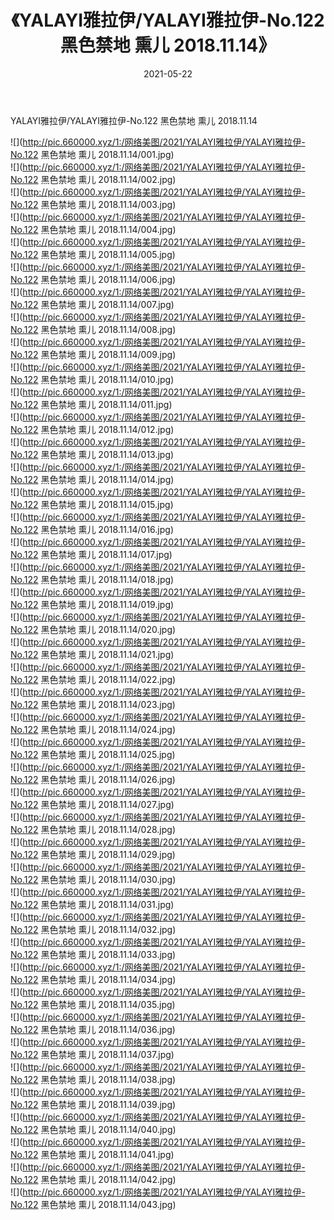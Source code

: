 ﻿---
layout: post
title:  《YALAYI雅拉伊/YALAYI雅拉伊-No.122 黑色禁地 熏儿 2018.11.14》
date:   2021-05-22
img: http://pic.660000.xyz/1:/网络美图/2021/YALAYI雅拉伊/YALAYI雅拉伊-No.122 黑色禁地 熏儿 2018.11.14/000.jpg
categories: [美女, 清纯, 唯美]
---

YALAYI雅拉伊/YALAYI雅拉伊-No.122 黑色禁地 熏儿 2018.11.14

 ![](http://pic.660000.xyz/1:/网络美图/2021/YALAYI雅拉伊/YALAYI雅拉伊-No.122 黑色禁地 熏儿 2018.11.14/001.jpg) <br>![](http://pic.660000.xyz/1:/网络美图/2021/YALAYI雅拉伊/YALAYI雅拉伊-No.122 黑色禁地 熏儿 2018.11.14/002.jpg) <br>![](http://pic.660000.xyz/1:/网络美图/2021/YALAYI雅拉伊/YALAYI雅拉伊-No.122 黑色禁地 熏儿 2018.11.14/003.jpg) <br>![](http://pic.660000.xyz/1:/网络美图/2021/YALAYI雅拉伊/YALAYI雅拉伊-No.122 黑色禁地 熏儿 2018.11.14/004.jpg) <br>![](http://pic.660000.xyz/1:/网络美图/2021/YALAYI雅拉伊/YALAYI雅拉伊-No.122 黑色禁地 熏儿 2018.11.14/005.jpg) <br>![](http://pic.660000.xyz/1:/网络美图/2021/YALAYI雅拉伊/YALAYI雅拉伊-No.122 黑色禁地 熏儿 2018.11.14/006.jpg) <br>![](http://pic.660000.xyz/1:/网络美图/2021/YALAYI雅拉伊/YALAYI雅拉伊-No.122 黑色禁地 熏儿 2018.11.14/007.jpg) <br>![](http://pic.660000.xyz/1:/网络美图/2021/YALAYI雅拉伊/YALAYI雅拉伊-No.122 黑色禁地 熏儿 2018.11.14/008.jpg) <br>![](http://pic.660000.xyz/1:/网络美图/2021/YALAYI雅拉伊/YALAYI雅拉伊-No.122 黑色禁地 熏儿 2018.11.14/009.jpg) <br>![](http://pic.660000.xyz/1:/网络美图/2021/YALAYI雅拉伊/YALAYI雅拉伊-No.122 黑色禁地 熏儿 2018.11.14/010.jpg) <br>![](http://pic.660000.xyz/1:/网络美图/2021/YALAYI雅拉伊/YALAYI雅拉伊-No.122 黑色禁地 熏儿 2018.11.14/011.jpg) <br>![](http://pic.660000.xyz/1:/网络美图/2021/YALAYI雅拉伊/YALAYI雅拉伊-No.122 黑色禁地 熏儿 2018.11.14/012.jpg) <br>![](http://pic.660000.xyz/1:/网络美图/2021/YALAYI雅拉伊/YALAYI雅拉伊-No.122 黑色禁地 熏儿 2018.11.14/013.jpg) <br>![](http://pic.660000.xyz/1:/网络美图/2021/YALAYI雅拉伊/YALAYI雅拉伊-No.122 黑色禁地 熏儿 2018.11.14/014.jpg) <br>![](http://pic.660000.xyz/1:/网络美图/2021/YALAYI雅拉伊/YALAYI雅拉伊-No.122 黑色禁地 熏儿 2018.11.14/015.jpg) <br>![](http://pic.660000.xyz/1:/网络美图/2021/YALAYI雅拉伊/YALAYI雅拉伊-No.122 黑色禁地 熏儿 2018.11.14/016.jpg) <br>![](http://pic.660000.xyz/1:/网络美图/2021/YALAYI雅拉伊/YALAYI雅拉伊-No.122 黑色禁地 熏儿 2018.11.14/017.jpg) <br>![](http://pic.660000.xyz/1:/网络美图/2021/YALAYI雅拉伊/YALAYI雅拉伊-No.122 黑色禁地 熏儿 2018.11.14/018.jpg) <br>![](http://pic.660000.xyz/1:/网络美图/2021/YALAYI雅拉伊/YALAYI雅拉伊-No.122 黑色禁地 熏儿 2018.11.14/019.jpg) <br>![](http://pic.660000.xyz/1:/网络美图/2021/YALAYI雅拉伊/YALAYI雅拉伊-No.122 黑色禁地 熏儿 2018.11.14/020.jpg) <br>![](http://pic.660000.xyz/1:/网络美图/2021/YALAYI雅拉伊/YALAYI雅拉伊-No.122 黑色禁地 熏儿 2018.11.14/021.jpg) <br>![](http://pic.660000.xyz/1:/网络美图/2021/YALAYI雅拉伊/YALAYI雅拉伊-No.122 黑色禁地 熏儿 2018.11.14/022.jpg) <br>![](http://pic.660000.xyz/1:/网络美图/2021/YALAYI雅拉伊/YALAYI雅拉伊-No.122 黑色禁地 熏儿 2018.11.14/023.jpg) <br>![](http://pic.660000.xyz/1:/网络美图/2021/YALAYI雅拉伊/YALAYI雅拉伊-No.122 黑色禁地 熏儿 2018.11.14/024.jpg) <br>![](http://pic.660000.xyz/1:/网络美图/2021/YALAYI雅拉伊/YALAYI雅拉伊-No.122 黑色禁地 熏儿 2018.11.14/025.jpg) <br>![](http://pic.660000.xyz/1:/网络美图/2021/YALAYI雅拉伊/YALAYI雅拉伊-No.122 黑色禁地 熏儿 2018.11.14/026.jpg) <br>![](http://pic.660000.xyz/1:/网络美图/2021/YALAYI雅拉伊/YALAYI雅拉伊-No.122 黑色禁地 熏儿 2018.11.14/027.jpg) <br>![](http://pic.660000.xyz/1:/网络美图/2021/YALAYI雅拉伊/YALAYI雅拉伊-No.122 黑色禁地 熏儿 2018.11.14/028.jpg) <br>![](http://pic.660000.xyz/1:/网络美图/2021/YALAYI雅拉伊/YALAYI雅拉伊-No.122 黑色禁地 熏儿 2018.11.14/029.jpg) <br>![](http://pic.660000.xyz/1:/网络美图/2021/YALAYI雅拉伊/YALAYI雅拉伊-No.122 黑色禁地 熏儿 2018.11.14/030.jpg) <br>![](http://pic.660000.xyz/1:/网络美图/2021/YALAYI雅拉伊/YALAYI雅拉伊-No.122 黑色禁地 熏儿 2018.11.14/031.jpg) <br>![](http://pic.660000.xyz/1:/网络美图/2021/YALAYI雅拉伊/YALAYI雅拉伊-No.122 黑色禁地 熏儿 2018.11.14/032.jpg) <br>![](http://pic.660000.xyz/1:/网络美图/2021/YALAYI雅拉伊/YALAYI雅拉伊-No.122 黑色禁地 熏儿 2018.11.14/033.jpg) <br>![](http://pic.660000.xyz/1:/网络美图/2021/YALAYI雅拉伊/YALAYI雅拉伊-No.122 黑色禁地 熏儿 2018.11.14/034.jpg) <br>![](http://pic.660000.xyz/1:/网络美图/2021/YALAYI雅拉伊/YALAYI雅拉伊-No.122 黑色禁地 熏儿 2018.11.14/035.jpg) <br>![](http://pic.660000.xyz/1:/网络美图/2021/YALAYI雅拉伊/YALAYI雅拉伊-No.122 黑色禁地 熏儿 2018.11.14/036.jpg) <br>![](http://pic.660000.xyz/1:/网络美图/2021/YALAYI雅拉伊/YALAYI雅拉伊-No.122 黑色禁地 熏儿 2018.11.14/037.jpg) <br>![](http://pic.660000.xyz/1:/网络美图/2021/YALAYI雅拉伊/YALAYI雅拉伊-No.122 黑色禁地 熏儿 2018.11.14/038.jpg) <br>![](http://pic.660000.xyz/1:/网络美图/2021/YALAYI雅拉伊/YALAYI雅拉伊-No.122 黑色禁地 熏儿 2018.11.14/039.jpg) <br>![](http://pic.660000.xyz/1:/网络美图/2021/YALAYI雅拉伊/YALAYI雅拉伊-No.122 黑色禁地 熏儿 2018.11.14/040.jpg) <br>![](http://pic.660000.xyz/1:/网络美图/2021/YALAYI雅拉伊/YALAYI雅拉伊-No.122 黑色禁地 熏儿 2018.11.14/041.jpg) <br>![](http://pic.660000.xyz/1:/网络美图/2021/YALAYI雅拉伊/YALAYI雅拉伊-No.122 黑色禁地 熏儿 2018.11.14/042.jpg) <br>![](http://pic.660000.xyz/1:/网络美图/2021/YALAYI雅拉伊/YALAYI雅拉伊-No.122 黑色禁地 熏儿 2018.11.14/043.jpg) <br>